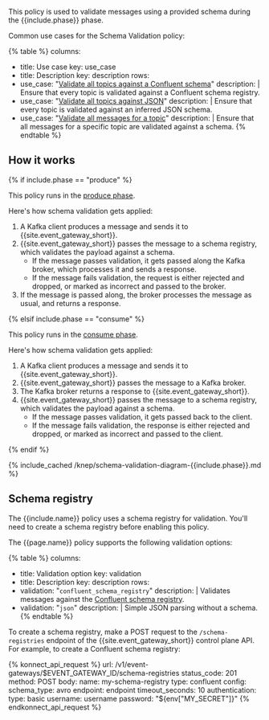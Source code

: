 This policy is used to validate messages using a provided schema during the {{include.phase}} phase.

Common use cases for the Schema Validation policy:

<!--vale off-->
{% table %}
columns:
  - title: Use case
    key: use_case
  - title: Description
    key: description
rows:
  - use_case: "[Validate all topics against a Confluent schema](/event-gateway/policies/{{include.slug}}/examples/validate-all-topics-confluent/)"
    description: |
      Ensure that every topic is validated against a Confluent schema registry.
  - use_case: "[Validate all topics against JSON](/event-gateway/policies/{{include.slug}}/examples/validate-all-topics-json/)"
    description: |
      Ensure that every topic is validated against an inferred JSON schema.
  - use_case: "[Validate all messages for a topic](/event-gateway/policies/{{include.slug}}/examples/validate-all-messages-for-topic/)"
    description: |
      Ensure that all messages for a specific topic are validated against a schema.
{% endtable %}
<!--vale on-->

## How it works

{% if include.phase == "produce" %}

This policy runs in the [produce phase](/event-gateway/entities/policy/#phases).

Here's how schema validation gets applied:

1. A Kafka client produces a message and sends it to {{site.event_gateway_short}}.
1. {{site.event_gateway_short}} passes the message to a schema registry, which validates the payload against a schema.
   * If the message passes validation, it gets passed along the Kafka broker, which processes it and sends a response.
   * If the message fails validation, the request is either rejected and dropped, or marked as incorrect and passed to the broker.
1. If the message is passed along, the broker processes the message as usual, and returns a response.

{% elsif include.phase == "consume" %}

This policy runs in the [consume phase](/event-gateway/entities/policy/#phases).

Here's how schema validation gets applied:

1. A Kafka client produces a message and sends it to {{site.event_gateway_short}}.
1. {{site.event_gateway_short}} passes the message to a Kafka broker.
1. The Kafka broker returns a response to {{site.event_gateway_short}}.
1. {{site.event_gateway_short}} passes the message to a schema registry, which validates the payload against a schema.
   * If the message passes validation, it gets passed back to the client.
   * If the message fails validation, the response is either rejected and dropped, or marked as incorrect and passed to the client.

{% endif %}

{% include_cached /knep/schema-validation-diagram-{{include.phase}}.md %}

## Schema registry

The {{include.name}} policy uses a schema registry for validation. 
You'll need to create a schema registry before enabling this policy. 

The {{page.name}} policy supports the following validation options:

{% table %}
columns:
  - title: Validation option
    key: validation
  - title: Description
    key: description
rows:
  - validation: "`confluent_schema_registry`" 
    description: |
      Validates messages against the [Confluent schema registry](https://docs.confluent.io/platform/current/schema-registry/index.html).
  - validation: "`json`"
    description: |
      Simple JSON parsing without a schema.
{% endtable %}

To create a schema registry, make a POST request to the `/schema-registries` endpoint of the {{site.event_gateway_short}} control plane API.
For example, to create a Confluent schema registry:

<!--vale off-->
{% konnect_api_request %}
url: /v1/event-gateways/$EVENT_GATEWAY_ID/schema-registries
status_code: 201
method: POST
body:
  name: my-schema-registry
  type: confluent
  config:
    schema_type: avro
    endpoint: endpoint
    timeout_seconds: 10
    authentication:
      type: basic
      username: username
      password: "${env[\"MY_SECRET\"]}"
{% endkonnect_api_request %}
<!--vale on-->